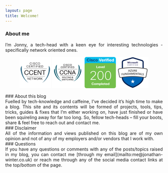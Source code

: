 ```yaml
---
layout: page
title: Welcome!
---
```

<style>
div {
  text-align: justify;
  text-justify: inter-word;
}
</style>
### About me
<div>
I’m Jonny, a tech-head with a keen eye for interesting technologies - specifically network oriented ones.

<p style="text-align: center;">
    <a href="https://www.youracclaim.com/users/jonathan-winter.8766fa25"><img alt="CCENTs" src="/assets/img/CCENT.png" width="100" /></a>
    <a href="https://www.youracclaim.com/users/jonathan-winter.8766fa25"><img alt="CCNA Routing & Switching" src="/assets/img/CCNA.png" width="100" /></a>
    <a href="https://www.youracclaim.com/users/jonathan-winter.8766fa25"><img alt="Understanding Cisco Networking Devices" src="/assets/img/Level-200.png" width="100" /></a>
    <a href="https://www.youracclaim.com/users/jonathan-winter.8766fa25"><img alt="Azure Fundamentals" src="/assets/img/Azure-Fundamentals.png" width="100" /></a>
</p>
</div>
### About this blog
<div>
Fuelled by tech-knowledge and caffeine, I’ve decided it’s high time to make a blog. This site and its contents will be formed of projects, tools, tips, tricks, guides & fixes that I’m either working on, have just finished or have been squireling away for far too long. So, fellow tech-heads – fill your boots, share & feel free to reach out and contact me.
</div>
### Disclaimer
<div>
All of the information and views published on this blog are of my own opinion and not of any of my employers and/or vendors that I work with.
</div>
### Questions
<div>
If you have any questions or comments with any of the posts/topics raised in my blog, you can contact me [through my email](mailto:me@jonathan-winter.co.uk) or reach me through any of the social media contact links at the top/bottom of the page.
</div>
